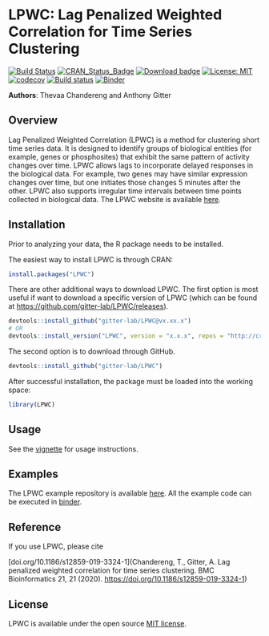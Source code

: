 # LPWC: Lag Penalized Weighted Correlation for Time Series Clustering

[![Build Status](https://travis-ci.org/gitter-lab/LPWC.svg?branch=master)](https://travis-ci.org/gitter-lab/LPWC)
[![CRAN_Status_Badge](https://www.r-pkg.org/badges/version/LPWC)](https://cran.r-project.org/package=LPWC)
[![Download badge](https://cranlogs.r-pkg.org/badges/LPWC)](https://cran.r-project.org/package=LPWC)
[![License: MIT](https://img.shields.io/badge/License-MIT-yellow.svg)](https://opensource.org/licenses/MIT)
[![codecov](https://codecov.io/gh/gitter-lab/LPWC/branch/master/graph/badge.svg)](https://codecov.io/gh/gitter-lab/LPWC)
[![Build status](https://ci.appveyor.com/api/projects/status/851q74xh2ue87tid?svg=true)](https://ci.appveyor.com/project/gitter-lab/lpwc)
[![Binder](https://mybinder.org/badge_logo.svg)](https://mybinder.org/v2/gh/gitter-lab/LPWC-examples/master?urlpath=rstudio)

**Authors**: Thevaa Chandereng and Anthony Gitter


Overview
--------
Lag Penalized Weighted Correlation (LPWC) is a method for clustering short time series data.
It is designed to identify groups of biological entities (for example, genes or phosphosites) that exhibit the same pattern of activity changes over time.
LPWC allows lags to incorporate delayed responses in the biological data.
For example, two genes may have similar expression changes over time, but one initiates those changes 5 minutes after the other.
LPWC also supports irregular time intervals between time points collected in biological data.
The LPWC website is available [here](https://gitter-lab.github.io/LPWC/). 

Installation
------------
Prior to analyzing your data, the R package needs to be installed.

The easiest way to install LPWC is through CRAN:

``` r
install.packages("LPWC")
```

There are other additional ways to download LPWC.
The first option is most useful if want to download a specific version of LPWC
(which can be found at https://github.com/gitter-lab/LPWC/releases).
``` r 
devtools::install_github("gitter-lab/LPWC@vx.xx.x")
# OR 
devtools::install_version("LPWC", version = "x.x.x", repos = "http://cran.us.r-project.org")
```

The second option is to download through GitHub. 

``` r
devtools::install_github("gitter-lab/LPWC")
```

After successful installation, the package must be loaded into the working space:

``` r 
library(LPWC)
```

Usage
------------
See the [vignette](https://gitter-lab.github.io/LPWC/articles/LPWC.html) for usage instructions.


Examples
------------
The LPWC example repository is available [here](https://github.com/gitter-lab/LPWC-examples).
All the example code can be executed in [binder](https://mybinder.org/v2/gh/gitter-lab/LPWC-examples/master?urlpath=rstudio). 

Reference
------------
If you use LPWC, please cite

[doi.org/10.1186/s12859-019-3324-1](Chandereng, T., Gitter, A. Lag penalized weighted correlation for time series clustering. BMC Bioinformatics 21, 21 (2020). https://doi.org/10.1186/s12859-019-3324-1)


License
------------
LPWC is available under the open source [MIT license](http://opensource.org/licenses/MIT).
